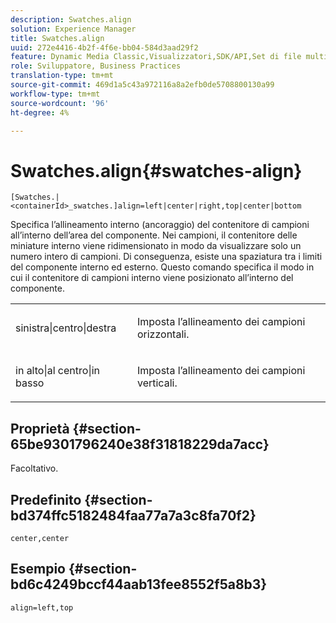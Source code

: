 ```yaml
---
description: Swatches.align
solution: Experience Manager
title: Swatches.align
uuid: 272e4416-4b2f-4f6e-bb04-584d3aad29f2
feature: Dynamic Media Classic,Visualizzatori,SDK/API,Set di file multimediali diversi
role: Sviluppatore, Business Practices
translation-type: tm+mt
source-git-commit: 469d1a5c43a972116a8a2efb0de5708800130a99
workflow-type: tm+mt
source-wordcount: '96'
ht-degree: 4%

---
```



# Swatches.align{#swatches-align}

`[Swatches.|<containerId>_swatches.]align=left|center|right,top|center|bottom`

Specifica l’allineamento interno (ancoraggio) del contenitore di campioni all’interno dell’area del componente. Nei campioni, il contenitore delle miniature interno viene ridimensionato in modo da visualizzare solo un numero intero di campioni. Di conseguenza, esiste una spaziatura tra i limiti del componente interno ed esterno. Questo comando specifica il modo in cui il contenitore di campioni interno viene posizionato all’interno del componente.

<table id="table_58D88FF5F83A4ABA928695B5AFF97354"> 
 <tbody> 
  <tr> 
   <td> <p> <span class="codeph"> sinistra|centro|destra</span> </p> </td> 
   <td> <p> Imposta l’allineamento dei campioni orizzontali. </p> </td> 
  </tr> 
  <tr> 
   <td> <p><span class="codeph"> in alto|al centro|in basso</span> </p> </td> 
   <td> <p> Imposta l’allineamento dei campioni verticali. </p> </td> 
  </tr> 
 </tbody> 
</table>

## Proprietà {#section-65be9301796240e38f31818229da7acc}

Facoltativo.

## Predefinito {#section-bd374ffc5182484faa77a7a3c8fa70f2}

`center,center`

## Esempio {#section-bd6c4249bccf44aab13fee8552f5a8b3}

`align=left,top`
